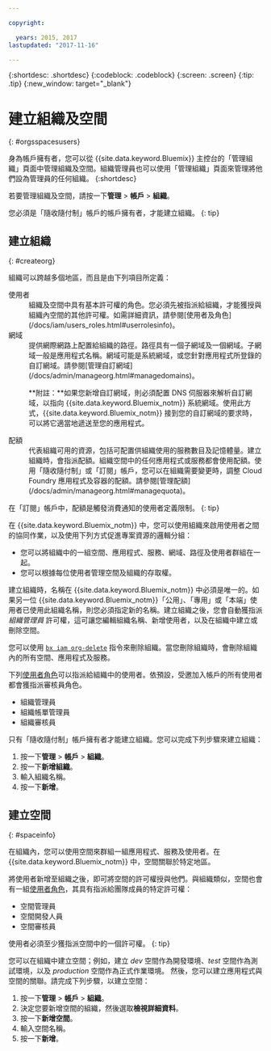 ```yaml
---

copyright:

  years: 2015, 2017
lastupdated: "2017-11-16"

---
```


{:shortdesc: .shortdesc}
{:codeblock: .codeblock}
{:screen: .screen}
{:tip: .tip}
{:new_window: target="_blank"}

# 建立組織及空間
{: #orgsspacesusers}

身為帳戶擁有者，您可以從 {{site.data.keyword.Bluemix}} 主控台的「管理組織」頁面中管理組織及空間。組織管理員也可以使用「管理組織」頁面來管理將他們設為管理員的任何組織。
{:shortdesc}

若要管理組織及空間，請按一下**管理** &gt; **帳戶** &gt; **組織**。

您必須是「隨收隨付制」帳戶的帳戶擁有者，才能建立組織。
{: tip}

## 建立組織
{: #createorg}

組織可以跨越多個地區，而且是由下列項目所定義：

<dl>
<dt>使用者</dt>
<dd>組織及空間中具有基本許可權的角色。您必須先被指派給組織，才能獲授與組織內空間的其他許可權。如需詳細資訊，請參閱[使用者及角色](/docs/iam/users_roles.html#userrolesinfo)。</dd>
<dt>網域</dt>
<dd>提供網際網路上配置給組織的路徑。路徑具有一個子網域及一個網域。子網域一般是應用程式名稱。網域可能是系統網域，或您針對應用程式所登錄的自訂網域。請參閱[管理自訂網域](/docs/admin/manageorg.html#managedomains)。<br/>
<p>**附註：**如果您新增自訂網域，則必須配置 DNS 伺服器來解析自訂網域，以指向 {{site.data.keyword.Bluemix_notm}} 系統網域。使用此方式，{{site.data.keyword.Bluemix_notm}} 接到您的自訂網域的要求時，可以將它適當地遞送至您的應用程式。</p></dd>
<dt>配額</dt>
<dd>代表組織可用的資源，包括可配置供組織使用的服務數目及記憶體量。建立組織時，會指派配額。組織空間中的任何應用程式或服務都會使用配額。使用「隨收隨付制」或「訂閱」帳戶，您可以在組織需要變更時，調整 Cloud Foundry 應用程式及容器的配額。請參閱[管理配額](/docs/admin/manageorg.html#managequota)。</dd>
</dl>

在「訂閱」帳戶中，配額是觸發消費通知的使用者定義限制。
{: tip}

在 {{site.data.keyword.Bluemix_notm}} 中，您可以使用組織來啟用使用者之間的協同作業，以及使用下列方式促進專案資源的邏輯分組：

   * 您可以將組織中的一組空間、應用程式、服務、網域、路徑及使用者群組在一起。
   * 您可以根據每位使用者管理空間及組織的存取權。

建立組織時，名稱在 {{site.data.keyword.Bluemix_notm}} 中必須是唯一的。如果另一位 {{site.data.keyword.Bluemix_notm}}「公用」、「專用」或「本端」使用者已使用此組織名稱，則您必須指定新的名稱。建立組織之後，您會自動獲指派*組織管理員* 許可權，這可讓您編輯組織名稱、新增使用者，以及在組織中建立或刪除空間。

您可以使用 [`bx iam org-delete`](/docs/cli/reference/bluemix_cli/bx_cli.html#bluemix_iam_org_delete) 指令來刪除組織。當您刪除組織時，會刪除組織內的所有空間、應用程式及服務。

下列[使用者角色](/docs/iam/users_roles.html#userrolesinfo)可以指派給組織中的使用者。依預設，受邀加入帳戶的所有使用者都會獲指派審核員角色。

   * 組織管理員
   * 組織帳單管理員
   * 組織審核員

只有「隨收隨付制」帳戶擁有者才能建立組織。您可以完成下列步驟來建立組織：

1. 按一下**管理** &gt; **帳戶** &gt; **組織**。
2. 按一下**新增組織**。
3. 輸入組織名稱。
4. 按一下**新增**。

<!-- Add info on Manage infrastructure option under a space -->

## 建立空間
{: #spaceinfo}

在組織內，您可以使用空間來群組一組應用程式、服務及使用者。在 {{site.data.keyword.Bluemix_notm}} 中，空間關聯於特定地區。

將使用者新增至組織之後，即可將空間的許可權授與他們。與組織類似，空間也會有一組[使用者角色](/docs/iam/users_roles.html#userrolesinfo)，其具有指派給團隊成員的特定許可權：

  * 空間管理員
  * 空間開發人員
  * 空間審核員

使用者必須至少獲指派空間中的一個許可權。
{: tip}

您可以在組織中建立空間；例如，建立 *dev* 空間作為開發環境、*test*
空間作為測試環境，以及 *production* 空間作為正式作業環境。
然後，您可以建立應用程式與空間的關聯。請完成下列步驟，以建立空間：

1. 按一下**管理** &gt; **帳戶** &gt; **組織**。
2. 決定您要新增空間的組織，然後選取**檢視詳細資料**。
4. 按一下**新增空間**。
5. 輸入空間名稱。
6. 按一下**新增**。
